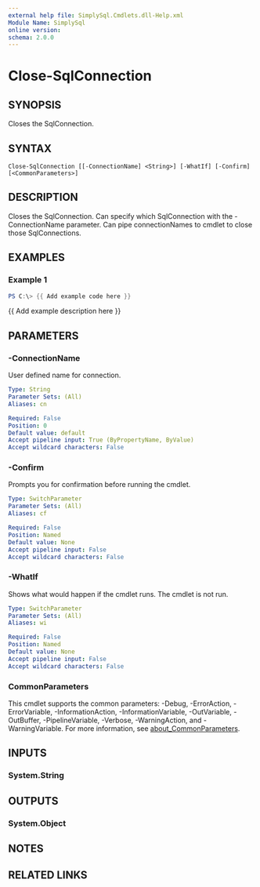 ```yaml
---
external help file: SimplySql.Cmdlets.dll-Help.xml
Module Name: SimplySql
online version:
schema: 2.0.0
---
```


# Close-SqlConnection

## SYNOPSIS
Closes the SqlConnection.

## SYNTAX

```
Close-SqlConnection [[-ConnectionName] <String>] [-WhatIf] [-Confirm] [<CommonParameters>]
```

## DESCRIPTION
Closes the SqlConnection.  Can specify which SqlConnection with the -ConnectionName
parameter.  Can pipe connectionNames to cmdlet to close those SqlConnections.

## EXAMPLES

### Example 1
```powershell
PS C:\> {{ Add example code here }}
```

{{ Add example description here }}

## PARAMETERS

### -ConnectionName
User defined name for connection.

```yaml
Type: String
Parameter Sets: (All)
Aliases: cn

Required: False
Position: 0
Default value: default
Accept pipeline input: True (ByPropertyName, ByValue)
Accept wildcard characters: False
```

### -Confirm
Prompts you for confirmation before running the cmdlet.

```yaml
Type: SwitchParameter
Parameter Sets: (All)
Aliases: cf

Required: False
Position: Named
Default value: None
Accept pipeline input: False
Accept wildcard characters: False
```

### -WhatIf
Shows what would happen if the cmdlet runs.
The cmdlet is not run.

```yaml
Type: SwitchParameter
Parameter Sets: (All)
Aliases: wi

Required: False
Position: Named
Default value: None
Accept pipeline input: False
Accept wildcard characters: False
```

### CommonParameters
This cmdlet supports the common parameters: -Debug, -ErrorAction, -ErrorVariable, -InformationAction, -InformationVariable, -OutVariable, -OutBuffer, -PipelineVariable, -Verbose, -WarningAction, and -WarningVariable. For more information, see [about_CommonParameters](http://go.microsoft.com/fwlink/?LinkID=113216).

## INPUTS

### System.String

## OUTPUTS

### System.Object
## NOTES

## RELATED LINKS
